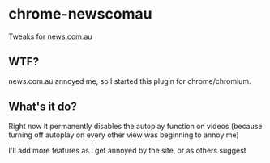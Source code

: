 chrome-newscomau
================

Tweaks for news.com.au


WTF?
----------------

news.com.au annoyed me, so I started this plugin for chrome/chromium.

What's it do?
----------------

Right now it permanently disables the autoplay function on videos (because turning off autoplay on every other view was beginning to annoy me)

I'll add more features as I get annoyed by the site, or as others suggest
